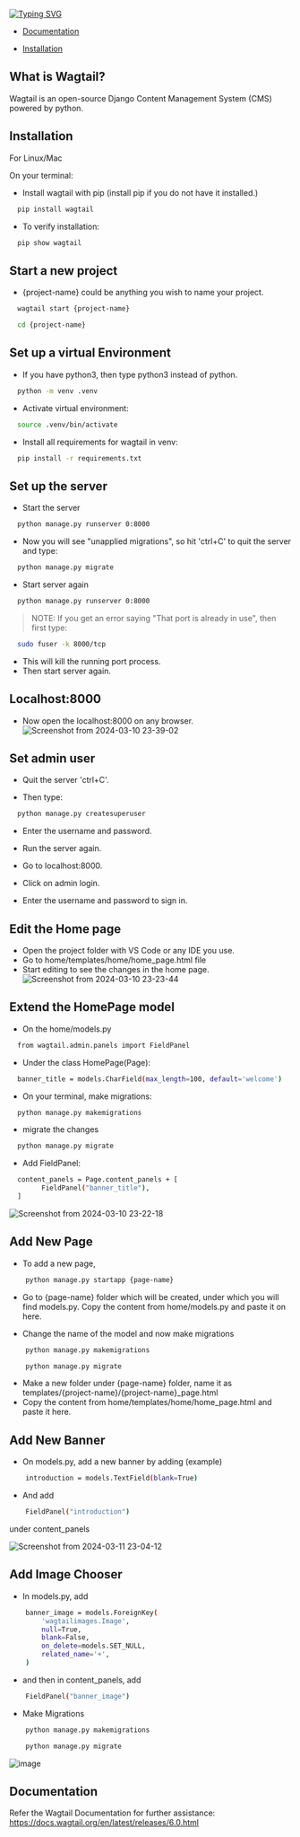 [![Typing SVG](https://readme-typing-svg.demolab.com/?lines=Learn+Wagtail;Beginner+Friendly;Follow+README.md+for+steps)](https://git.io/typing-svg)

- [Documentation](#Documentation)

- [Installation](#Installation)

## What is Wagtail?
Wagtail is an open-source Django Content Management System (CMS) powered by python.

## Installation

For Linux/Mac

On your terminal:

- Install wagtail with pip (install pip if you do not have it installed.)
```bash
  pip install wagtail
```
- To verify installation:
```bash
  pip show wagtail
```

## Start a new project

- {project-name} could be anything you wish to name your project.
```bash
  wagtail start {project-name}
```

```bash
  cd {project-name}
```

## Set up a virtual Environment

- If you have python3, then type python3  instead of python.
```bash
  python -m venv .venv
```

- Activate virtual environment:
```bash
  source .venv/bin/activate
```

- Install all requirements for wagtail in venv:
```bash
  pip install -r requirements.txt
```

## Set up the server

- Start the server
```bash
  python manage.py runserver 0:8000
```

- Now you will see "unapplied migrations", so hit 'ctrl+C' to quit the server and type:
```bash
  python manage.py migrate
```

- Start server again
```bash
  python manage.py runserver 0:8000
```

> NOTE: If you get an error saying "That port is already in use", then first type:
```bash
  sudo fuser -k 8000/tcp
```
- This will kill the running port process.
- Then start server again.

## Localhost:8000

- Now open the localhost:8000 on any browser.
![Screenshot from 2024-03-10 23-39-02](https://github.com/uzayr-iqbal-hamid/learn-wagtail/assets/134723279/6b4cc37b-e720-4f47-a9e3-a0b632a489a5)


## Set admin user

- Quit the server 'ctrl+C'.

- Then type:
```bash
  python manage.py createsuperuser
```
- Enter the username and password.

- Run the server again.

- Go to localhost:8000.

- Click on admin login.

- Enter the username and password to sign in.

## Edit the Home page

- Open the project folder with VS Code or any IDE you use.
- Go to home/templates/home/home_page.html file
- Start editing to see the changes in the home page.
![Screenshot from 2024-03-10 23-23-44](https://github.com/uzayr-iqbal-hamid/learn-wagtail/assets/134723279/0b1e2bb9-f42e-4505-a6b2-8063b6ef71a1)


## Extend the HomePage model

- On the home/models.py
```bash
  from wagtail.admin.panels import FieldPanel
```

- Under the class HomePage(Page):
```bash
  banner_title = models.CharField(max_length=100, default='welcome')
```

- On your terminal, make migrations:
```bash
  python manage.py makemigrations
```
- migrate the changes
```bash
  python manage.py migrate
```
- Add FieldPanel:
```bash
  content_panels = Page.content_panels + [
        FieldPanel("banner_title"),
  ]
```
![Screenshot from 2024-03-10 23-22-18](https://github.com/uzayr-iqbal-hamid/learn-wagtail/assets/134723279/bd20d3c0-da87-4035-87bf-e2ee1d6d682d)

## Add New Page

- To add a new page,
```bash
    python manage.py startapp {page-name}
```

- Go to {page-name} folder which will be created, under which you will find models.py. Copy the content from home/models.py and paste it on here.

- Change the name of the model and now make migrations
```bash
    python manage.py makemigrations
```
```bash
    python manage.py migrate
```
- Make a new folder under {page-name} folder, name it as templates/{project-name}/{project-name}_page.html
- Copy the content from home/templates/home/home_page.html and paste it here.

## Add New Banner
- On models.py, add a new banner by adding (example)
```bash
    introduction = models.TextField(blank=True)
```
- And add 
```bash
    FieldPanel("introduction")
```
under content_panels

![Screenshot from 2024-03-11 23-04-12](https://github.com/uzayr-iqbal-hamid/learn-wagtail/assets/134723279/8c36916a-63ea-4dec-adf9-e9d005431b3f)

## Add Image Chooser
- In models.py, add
```bash
    banner_image = models.ForeignKey(
        'wagtailimages.Image',
        null=True,
        blank=False,
        on_delete=models.SET_NULL,
        related_name='+',
    )
```
- and then in content_panels, add
```bash
    FieldPanel("banner_image")
```
- Make Migrations
```bash
    python manage.py makemigrations
```
```bash
    python manage.py migrate
```
![image](https://github.com/uzayr-iqbal-hamid/learn-wagtail/assets/134723279/8453f023-69c2-4810-921c-c974b4d926de)


## Documentation

Refer the Wagtail Documentation for further assistance: https://docs.wagtail.org/en/latest/releases/6.0.html
